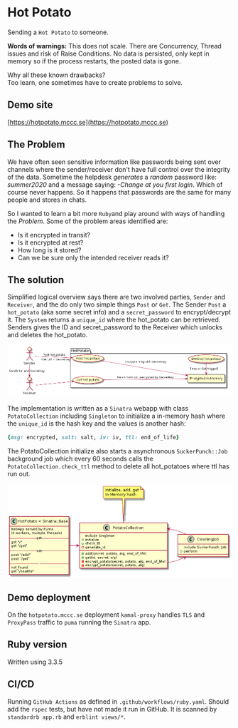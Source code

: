 # Hot Potato

Sending a `Hot Potato` to someone.

**Words of warnings:** This does not scale. There are Concurrency, Thread issues and risk of Raise Conditions. No data is persisted, only kept in memory so if the process restarts, the posted data is gone.

Why all these known drawbacks?  
Too learn, one sometimes have to create problems to solve.

## Demo site

[https://hotpotato.mccc.se](https://hotpotato.mccc.se)

## The Problem

We have often seen sensitive information like passwords being sent over channels
where the sender/receiver don't have full control over the integrity of the data.
Sometime the helpdesk *generates* a *random* password like: *summer2020* and a
message saying: *-Change at you first login*. Which of course never happens.
So it happens that passwords are the same for many people and stores in chats.

So I wanted to learn a bit more `Ruby`and play around with ways of handling the *Problem*.
Some of the problem areas identified are:

- Is it encrypted in transit?
- Is it encrypted at rest?
- How long is it stored?
- Can we be sure only the intended receiver reads it?

## The solution

Simplified logical overview says there are two involved parties,
`Sender` and `Receiver`, and the do only two simple things `Post` or `Get`.
The Sender `Post` a `hot_potato` (aka some secret info) and a `secret_password` to encrypt/decrypt it.
The `System` returns a `unique_id` where the hot_potato can be retrieved.
Senders gives the ID and secret_password to the Receiver which unlocks and deletes the hot_potato.

![diagrams/hot-potato/hot-potato.png](diagrams/hot-potato/hot-potato.png)

The implementation is written as a `Sinatra` webapp with class `PotatoCollection` including `Singleton` to initialize a in-memory hash where the `unique_id` is the hash key and the values is another hash:

```ruby
{msg: encrypted, salt: salt, iv: iv, ttl: end_of_life}
```

The PotatoCollection initialize also starts a asynchronous `SuckerPunch::Job` background job which every 60 seconds calls the `PotatoCollection.check_ttl` method to delete all hot_potatoes where ttl has run out.

![diagrams/hot_potato-class/hot_potato-class_diagram.png](diagrams/hot_potato-class/hot_potato-class_diagram.png)

## Demo deployment

On the `hotpotato.mccc.se` deployment `kamal-proxy` handles `TLS` and `ProxyPass` traffic to `puma` running the `Sinatra` app.

## Ruby version

Written using 3.3.5

## CI/CD

Running `GitHub Actions` as defined in `.github/workflows/ruby.yaml`.
Should add the `rspec` tests, but have not made it run in GitHub.
It is scanned by `standardrb app.rb` and `erblint views/*`.

